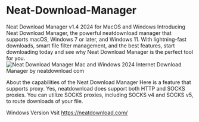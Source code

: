 # Neat-Download-Manager
Neat Download Manager v1.4 2024 for MacOS and Windows
Introducing Neat Download Manager, the powerful neatdownload manager that supports macOS, Windows 7 or later, and Windows 11. With lightning-fast downloads, smart file filter management, and the best features, start downloading today and see why Neat Download Manager is the perfect tool for you.
![Neat Download Manager Mac and Windows 2024 Internet Download Manager by neatdownload com](https://github.com/Neatdownloadmanager/neatdownload.com/assets/166688989/ce8620a7-3b6d-46d0-bce1-e2f17b996697)

About the capabilities of the Neat Download Manager Here is a feature that supports proxy. Yes, neatdownload does support both HTTP and SOCKS proxies. You can utilize SOCKS proxies, including SOCKS v4 and SOCKS v5, to route downloads of your file.

Windows Version Vsit https://neatdownload.com/ 
